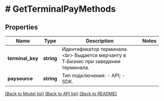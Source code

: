 # # GetTerminalPayMethods

## Properties

Name | Type | Description | Notes
------------ | ------------- | ------------- | -------------
**terminal_key** | **string** | Идентификатор терминала. &lt;br&gt; Выдается мерчанту в Т‑Бизнес при заведении терминала. |
**paysource** | **string** | Тип подключения:    - API;    - SDK. |

[[Back to Model list]](../../README.md#models) [[Back to API list]](../../README.md#endpoints) [[Back to README]](../../README.md)
